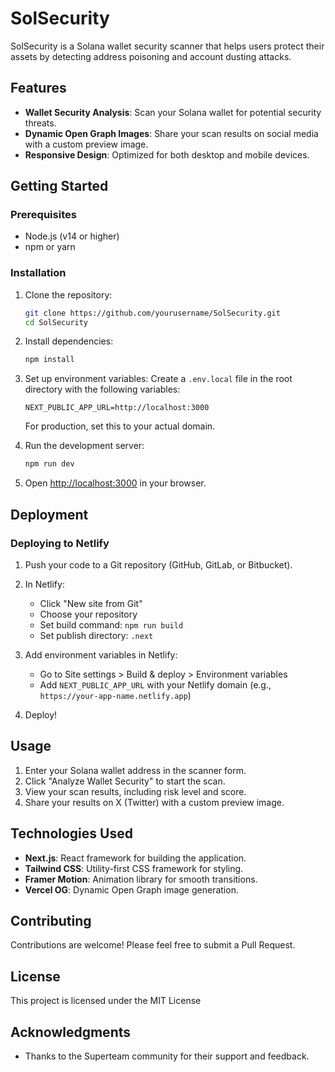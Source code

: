 # SolSecurity

SolSecurity is a Solana wallet security scanner that helps users protect their assets by detecting address poisoning and account dusting attacks.

## Features

- **Wallet Security Analysis**: Scan your Solana wallet for potential security threats.
- **Dynamic Open Graph Images**: Share your scan results on social media with a custom preview image.
- **Responsive Design**: Optimized for both desktop and mobile devices.

## Getting Started

### Prerequisites

- Node.js (v14 or higher)
- npm or yarn

### Installation

1. Clone the repository:
   ```bash
   git clone https://github.com/yourusername/SolSecurity.git
   cd SolSecurity
   ```

2. Install dependencies:
   ```bash
   npm install
   ```

3. Set up environment variables:
   Create a `.env.local` file in the root directory with the following variables:
   ```env
   NEXT_PUBLIC_APP_URL=http://localhost:3000
   ```
   For production, set this to your actual domain.

4. Run the development server:
   ```bash
   npm run dev
   ```

5. Open [http://localhost:3000](http://localhost:3000) in your browser.

## Deployment

### Deploying to Netlify

1. Push your code to a Git repository (GitHub, GitLab, or Bitbucket).

2. In Netlify:
   - Click "New site from Git"
   - Choose your repository
   - Set build command: `npm run build`
   - Set publish directory: `.next`

3. Add environment variables in Netlify:
   - Go to Site settings > Build & deploy > Environment variables
   - Add `NEXT_PUBLIC_APP_URL` with your Netlify domain (e.g., `https://your-app-name.netlify.app`)

4. Deploy!

## Usage

1. Enter your Solana wallet address in the scanner form.
2. Click "Analyze Wallet Security" to start the scan.
3. View your scan results, including risk level and score.
4. Share your results on X (Twitter) with a custom preview image.

## Technologies Used

- **Next.js**: React framework for building the application.
- **Tailwind CSS**: Utility-first CSS framework for styling.
- **Framer Motion**: Animation library for smooth transitions.
- **Vercel OG**: Dynamic Open Graph image generation.

## Contributing

Contributions are welcome! Please feel free to submit a Pull Request.

## License

This project is licensed under the MIT License

## Acknowledgments

- Thanks to the Superteam community for their support and feedback. 